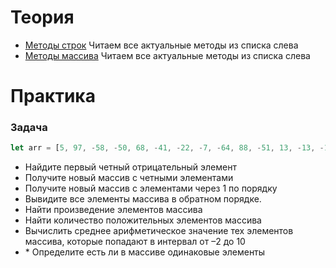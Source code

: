 # Теория

- [Методы строк](https://developer.mozilla.org/ru/docs/Web/JavaScript/Reference/Global_Objects/String) Читаем все актуальные методы из списка слева
- [Методы массива](https://developer.mozilla.org/ru/docs/Web/JavaScript/Reference/Global_Objects/Array) Читаем все актуальные методы из списка слева

# Практика

### Задача

```javascript
let arr = [5, 97, -58, -50, 68, -41, -22, -7, -64, 88, -51, 13, -13, -11, -50, -80, -13, 100, -70, -40, -98, 3, 20, -30, -30, -9, 46, 39, 89, 86, 38, 77, 64, -69, -37, 60, 73, 70, -33, 54, -29, 14, 15, 88, 65, -11, -10, 44, 15, 71, -88, 57, -26, 66, -87, 46, 46, 13, 65, -67, 56, 99, -97, -31, -98, -3, -74, 70, 45, -50, 78, 57, 100, 77, -85, -24, -89, -38, 26, -45, 55, -53, -43, -7, 90, -53, 17, -47, -93, 66, 33, 66, 78, 55, 34, -9, 63, -74, 87, 37];
```
- Найдите первый четный отрицательный элемент
- Получите новый массив с четными элементами
- Получите новый массив с элементами через 1 по порядку
- Вывидите все элементы массива в обратном порядке.
- Найти произведение элементов массива
- Найти количество положительных элементов массива
- Вычислить среднее арифметическое значение тех элементов массива, которые попадают в интервал от –2 до 10
- \* Определите есть ли в массиве одинаковые элементы 
